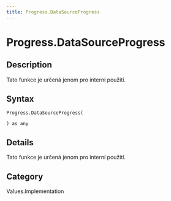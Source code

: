 ```yaml
---
title: Progress.DataSourceProgress
---
```


# Progress.DataSourceProgress


## Description

Tato funkce je určená jenom pro interní použití.


## Syntax

```powerquery
Progress.DataSourceProgress(

) as any
```


## Details

Tato funkce je určená jenom pro interní použití.



## Category
Values.Implementation
